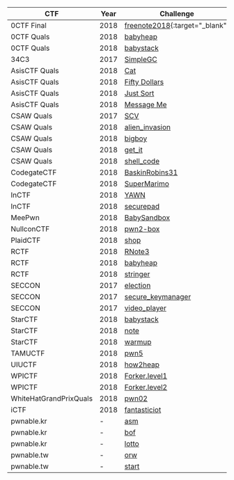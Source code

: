 | CTF           | Year | Challenge                                        | Tags   |
|---------------|------|--------------------------------------------------|--------|
| 0CTF Final    | 2018 | [freenote2018](0CTFFinal/2018/freenote2018){:target="_blank"}     | `#pwn` |
| 0CTF Quals    | 2018 | [babyheap](0CTFQuals/2018/babyheap)              | `#pwn` |
| 0CTF Quals    | 2018 | [babystack](0CTFQuals/2018/babystack)            | `#pwn` |
| 34C3          | 2017 | [SimpleGC](34C3/2017/SimpleGC)                   | `#pwn` |
| AsisCTF Quals | 2018 | [Cat](AsisCTFQuals/2018/Cat)                     | `#pwn` |
| AsisCTF Quals | 2018 | [Fifty Dollars](AsisCTFQuals/2018/Fifty_Dollars) | `#pwn` |
| AsisCTF Quals | 2018 | [Just Sort](AsisCTFQuals/2018/Just_Sort)         | `#pwn` |
| AsisCTF Quals | 2018 | [Message Me](AsisCTFQuals/2018/Message_Me)       | `#pwn` |
| CSAW Quals    | 2017 | [SCV](CSAWQuals/2017/SCV)                        | `#pwn` |
| CSAW Quals    | 2018 | [alien_invasion](CSAWQuals/2018/alien_invasion)  | `#pwn` |
| CSAW Quals    | 2018 | [bigboy](CSAWQuals/2018/bigboy)                  | `#pwn` |
| CSAW Quals    | 2018 | [get_it](CSAWQuals/2018/get_it)                  | `#pwn` |
| CSAW Quals    | 2018 | [shell_code](CSAWQuals/2018/shell_code)                  | `#pwn` |
| CodegateCTF    | 2018 | [BaskinRobins31](CodegateCTF/2018/BaskinRobins31)                  | `#pwn` |
| CodegateCTF    | 2018 | [SuperMarimo](CodegateCTF/2018/Super_Marimo)                  | `#pwn` |
| InCTF    | 2018 | [YAWN](InCTF/2018/YAWN)                  | `#pwn` |
| InCTF    | 2018 | [securepad](InCTF/2018/securepad)                  | `#pwn` |
| MeePwn    | 2018 | [BabySandbox](MeePwn/2018/BabySandbox)                  | `#pwn` |
| NullconCTF    | 2018 | [pwn2-box](NullconCTF/2018/pwn2-box)                  | `#pwn` |
| PlaidCTF    | 2018 | [shop](PlaidCTF/2018/shop)                  | `#pwn` |
| RCTF    | 2018 | [RNote3](RCTF/2018/RNote3)                  | `#pwn` |
| RCTF    | 2018 | [babyheap](RCTF/2018/babyheap)                  | `#pwn` |
| RCTF    | 2018 | [stringer](RCTF/2018/stringer)                  | `#pwn` |
| SECCON    | 2017 | [election](SECCON/2017/election)                  | `#pwn` |
| SECCON    | 2017 | [secure_keymanager](SECCON/2017/secure_keymanager)                  | `#pwn` |
| SECCON    | 2017 | [video_player](SECCON/2017/video_player)                  | `#pwn` |
| StarCTF    | 2018 | [babystack](StarCTF/2018/babystack)                  | `#pwn` |
| StarCTF    | 2018 | [note](StarCTF/2018/note)                  | `#pwn` |
| StarCTF    | 2018 | [warmup](StarCTF/2018/warmup)                  | `#pwn` |
| TAMUCTF    | 2018 | [pwn5](TAMUCTF/2018/pwn5)                  | `#pwn` |
| UIUCTF    | 2018 | [how2heap](UIUCTF/2018/how2heap)                  | `#pwn` |
| WPICTF    | 2018 | [Forker.level1](WPICTF/2018/Forker.level1)                  | `#pwn` |
| WPICTF    | 2018 | [Forker.level2](WPICTF/2018/Forker.level2)                  | `#pwn` |
| WhiteHatGrandPrixQuals    | 2018 | [pwn02](WhiteHatGrandPrixQuals/2018/pwn02)                  | `#pwn` |
| iCTF    | 2018 | [fantasticiot](iCTF/2018/fantasticiot)                  | `#pwn` |
| pwnable.kr    | - | [asm](pwnable.kr/asm)                  | `#pwn` |
| pwnable.kr    | - | [bof](pwnable.kr/bof)                  | `#pwn` |
| pwnable.kr    | - | [lotto](pwnable.kr/lotto)                  | `#pwn` |
| pwnable.tw    | - | [orw](pwnable.tw/orw)                  | `#pwn` |
| pwnable.tw    | - | [start](pwnable.tw/start)                  | `#pwn` |
